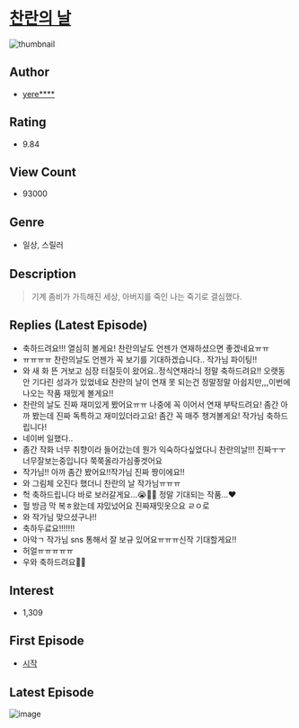 # [찬란의 날](https://comic.naver.com/bestChallenge/list?titleId=763576)
![thumbnail](https://image-comic.pstatic.net/user_contents_data/challenge_comic/2021/01/01/341905/thumbnail_202x1640565ef01_9d14_4cc0_b56e_dd8c61622353_00005731.JPEG)

## Author
- [yere****](https://comic.naver.com/artistTitle?id=341905)

## Rating
- 9.84

## View Count
- 93000

## Genre
- 일상, 스릴러

## Description
> 기계 좀비가 가득해진 세상, 아버지를 죽인 나는 죽기로 결심했다.

## Replies (Latest Episode)
- 축하드려요!!! 열심히 볼게요! 찬란의날도 언젠가 연재하셨으면 좋겠네요ㅠㅠ
- ㅠㅠㅠㅠ 찬란의날도 언젠가 꼭 보기를 기대하겠습니다.. 작가님 파이팅!!
- 와 새 화 뜬 거보고 심장 터질듯이 왔어요..정식연재라늬 정말 축하드려요!! 오랫동안 기다린 성과가 있었네요 찬란의 날이 연재 못 되는건 정말정말 아쉽지만,,,이번에 나오는 작품 재밌게 볼게요!!
- 찬란의 날도 진짜 재미있게 봤어요ㅠㅠ 나중에 꼭 이어서 연재 부탁드려요! 좀간 아까 봤는데 진짜 독특하고 재미있더라고요! 좀간 꼭 매주 챙겨볼게요! 작가님 축하드립니다!
- 네이버 일했다..
- 좀간 작화 너무 취향이라 들어갔는데 뭔가 익숙하다싶었다니 찬란의날!!! 진짜ㅜㅜ 너무잘보는중입니다 쭉쭉올라가심좋겟어요
- 작가님!! 아까 좀간 봤어요!!작가님 진짜 짱이에요!!
- 와 그림체 오진다 했더니 찬란의 날 작가님ㅠㅠㅠ
- 헉 축하드립니다 바로 보러갈게요...😭👏👏 정말 기대되는 작품...❤️
- 헐 방금 막 복ㅎ왔는데 쟈밌넜어요 진짜재밋옷으요 ㄹㅇ로
- 와 작가님 맞으셨구나!!
- 축하두료요!!!!!!!
- 아악ㄱ 작가님 sns 통해서 잘 보규 있어요ㅠㅠㅠ신작 기대할게요!!
- 허얼ㅠㅠㅠㅠㅠ
- 우와 축하드려요👏👏

## Interest
- 1,309

## First Episode
- [시작](https://comic.naver.com/bestChallenge/detail?titleId=763576&no=1)

## Latest Episode
![image](https://image-comic.pstatic.net/user_contents_data/challenge_comic/2022/06/14/341905/upload_3703146800924340836.jpeg)
